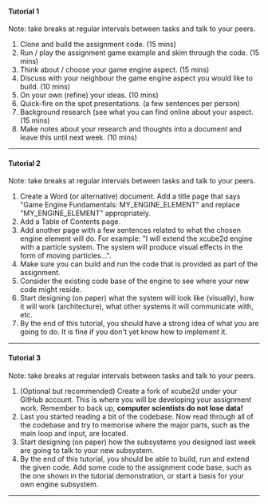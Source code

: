 #### Tutorial 1

Note: take breaks at regular intervals between tasks and talk to your peers.

1. Clone and build the assignment code. (15 mins)
1. Run / play the assignment game example and skim through the code. (15 mins)
1. Think about / choose your game engine aspect. (15 mins)
1. Discuss with your neighbour the game engine aspect you would like to build. (10 mins)
1. On your own (refine) your ideas. (10 mins)
1. Quick-fire on the spot presentations. (a few sentences per person)
1. Background research (see what you can find online about your aspect. (15 mins)
1. Make notes about your research and thoughts into a document and leave this until next week. (10 mins)

---

#### Tutorial 2

Note: take breaks at regular intervals between tasks and talk to your peers.

1. Create a Word (or alternative) document. Add a title page that says "Game Engine Fundamentals: MY_ENGINE_ELEMENT" and replace "MY_ENGINE_ELEMENT" appropriately.
1. Add a Table of Contents page.
1. Add another page with a few sentences related to what the chosen engine element will do. For example: "I will extend the xcube2d engine with a particle system. The system will produce visual effects in the form of moving particles...".
1. Make sure you can build and run the code that is provided as part of the assignment.
1. Consider the existing code base of the engine to see where your new code might reside.
1. Start designing (on paper) what the system will look like (visually), how it will work (architecture), what other systems it will communicate with, etc.
1. By the end of this tutorial, you should have a strong idea of what you are going to do. It is fine if you don't yet know how to implement it.

---

#### Tutorial 3

Note: take breaks at regular intervals between tasks and talk to your peers.

1. (Optional but recommended) Create a fork of xcube2d under your GitHub account. This is where you will be developing your assignment work. Remember to back up, **computer scientists do not lose data!**
1. Last you started reading a bit of the codebase. Now read through all of the codebase and try to memorise where the major parts, such as the main loop and input, are located.
1. Start designing (on paper) how the subsystems you designed last week are going to talk to your new subsystem.
1. By the end of this tutorial, you should be able to build, run and extend the given code. Add some code to the assignment code base, such as the one shown in the tutorial demonstration, or start a basis for your own engine subsystem.

---